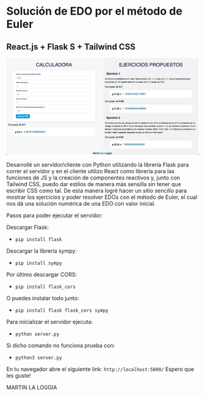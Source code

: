 # Solución de EDO por el método de Euler
## React.js + Flask S + Tailwind CSS

![alt text](public/example.png)

Desarrollé un servidor/cliente con Python utilizando la librería Flask para correr el servidor y en el cliente utilizo React como librería para las funciones de JS y la creación de componentes reactivos y, junto con Tailwind CSS, puedo dar estilos de manera más sensilla sin tener que escribir CSS como tal. De esta manera logré hacer un sitio sencillo para mostrar los ejercicios y poder resolver EDOs con el método de Euler, el cual nos dá una solución numérica de una EDO con valor inicial.


Pasos para poder ejecutar el servidor:

Descargar Flask:
- `pip install flask`

Descargar la librería sympy:
- `pip install sympy`

Por último descargar CORS:
- `pip install flask_cors`

O puedes instalar todo junto:
- `pip install flask flask_cors sympy`

Para inicializar el servidor ejecuta:
- `python server.py` 

Si dicho comando no funciona prueba con:
- `python3 server.py`

En tu navegador abre el siguiente link:
`http://localhost:5000/`
Espero que les guste!

MARTIN LA LOGGIA
